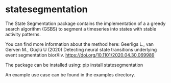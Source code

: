 # statesegmentation

The State Segmentation package contains the implementation of a a greedy search algorithm (GSBS) to
segment a timeseries into states with stable activity patterns.
     
You can find more information about the method here:
Geerligs L., van Gerven M., Güçlü U (2020) Detecting neural state transitions underlying event segmentation
biorXiv. https://doi.org/10.1101/2020.04.30.069989
        
The package can be installed using: pip install statesegmentation

An example use case can be found in the examples directory.


